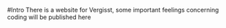#Intro
There is a website for Vergisst, some important feelings concerning coding will be published here
